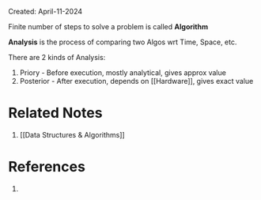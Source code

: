 Created: April-11-2024

Finite number of steps to solve a problem is called **Algorithm**

**Analysis** is the process of comparing two Algos wrt Time, Space, etc.

There are 2 kinds of Analysis:

1. Priory - Before execution, mostly analytical, gives approx value
2. Posterior - After execution, depends on [[Hardware]], gives exact value

# Related Notes

1. [[Data Structures & Algorithms]]
# References

1. 